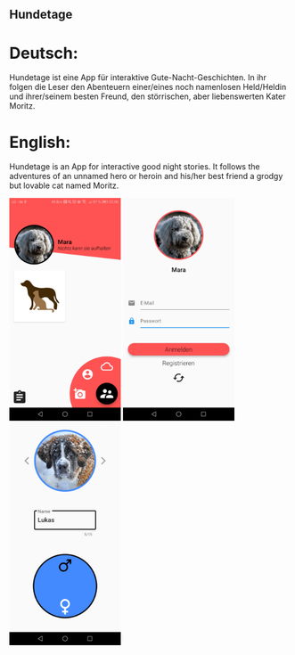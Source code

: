 ## Hundetage

# Deutsch:
Hundetage ist eine App für interaktive Gute-Nacht-Geschichten. In ihr folgen die Leser den Abenteuern einer/eines noch namenlosen Held/Heldin und ihrer/seinem besten Freund, den störrischen, aber liebenswerten Kater Moritz.

# English:
Hundetage is an App for interactive good night stories. It follows the adventures of an unnamed hero or heroin and his/her best friend a grodgy but lovable cat named Moritz.


<img src="images/readme/readme_3.jpg" width="200"/>&nbsp;<img src="images/readme/readme_1.jpg" width="200"/>&nbsp;<img src="images/readme/readme_2.jpg" width="200"/>
